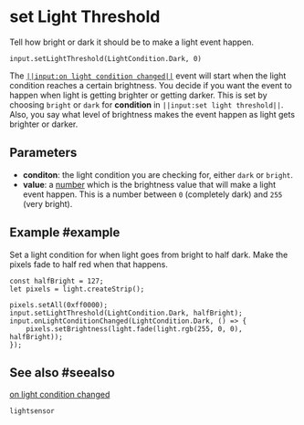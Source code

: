 # set Light Threshold

Tell how bright or dark it should be to make a light event happen.

```sig
input.setLightThreshold(LightCondition.Dark, 0)
```

The [``||input:on light condition changed||``](/reference/input/on-light-condition-changed) event will start
when the light condition reaches a certain brightness. You decide if you want the event to happen when
light is getting brighter or getting darker. This is set by choosing `bright` or `dark` for **condition**
in ``||input:set light threshold||``. Also, you say what level of brightness makes the event happen as
light gets brighter or darker.

## Parameters

* **conditon**: the light condition you are checking for, either `dark` or `bright`.
* **value**: a [number](/types/number) which is the brightness value that will make a light event happen. This is a number between `0` (completely dark) and `255` (very bright).

## Example #example

Set a light condition for when light goes from bright to half dark. Make the pixels fade to half red when
that happens.

```blocks
const halfBright = 127;
let pixels = light.createStrip();

pixels.setAll(0xff0000);
input.setLightThreshold(LightCondition.Dark, halfBright);
input.onLightConditionChanged(LightCondition.Dark, () => {
	pixels.setBrightness(light.fade(light.rgb(255, 0, 0), halfBright));
});
```

## See also #seealso

[on light condition changed](/reference/input/on-light-condition-changed)

```package
lightsensor
```